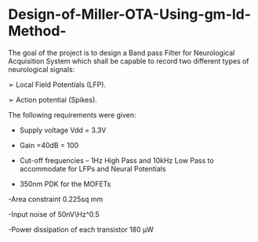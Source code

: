 # Design-of-Miller-OTA-Using-gm-Id-Method-

The goal of the project is to design a Band pass Filter for Neurological Acquisition System
which shall be capable to record two different types of neurological signals:

➢ Local Field Potentials (LFP).

➢ Action potential (Spikes).

The following requirements were given:

- Supply voltage Vdd = 3.3V

- Gain =40dB = 100

- Cut-off frequencies – 1Hz High Pass and 10kHz Low Pass to accommodate for LFPs
and Neural Potentials

- 350nm PDK for the MOFETs

-Area constraint 0.225sq mm

-Input noise of 50nV\Hz^0.5

-Power dissipation of each transistor 180 μW
